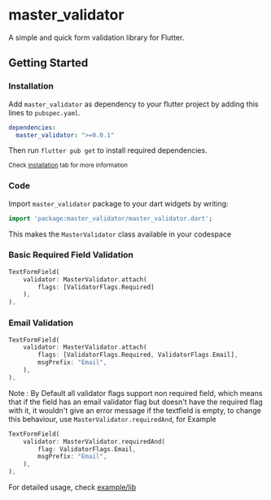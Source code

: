 # master_validator

A simple and quick form validation library for Flutter.

## Getting Started

### Installation

Add `master_validator` as dependency to your flutter project by adding this lines to `pubspec.yaml`.

```yaml
dependencies:
  master_validator: ">=0.0.1"
```

Then run `flutter pub get` to install required dependencies.

<small>Check [installation](https://pub.dev/packages/master_validator#-installing-tab-) tab for more information</small>


### Code

Import `master_validator` package to your dart widgets by writing:

```dart
import 'package:master_validator/master_validator.dart';
```

This makes the `MasterValidator` class available in your codespace


### Basic Required Field Validation

```dart
TextFormField(
    validator: MasterValidator.attach(
        flags: [ValidatorFlags.Required]
    ),
),
```

### Email Validation
```dart
TextFormField(
    validator: MasterValidator.attach(
        flags: [ValidatorFlags.Required, ValidatorFlags.Email],
        msgPrefix: "Email",
    ),
),
```

Note : By Default all validator flags support non required field, which means that if the field has an email validator flag but doesn't have the required flag with it, it wouldn't give an error message if the textfield is empty, to change this behaviour, use `MasterValidator.requiredAnd`, for Example

```dart
TextFormField(
    validator: MasterValidator.requiredAnd(
        flag: ValidatorFlags.Email,
        msgPrefix: "Email",
    ),
),
```


For detailed usage, check [example/lib](https://pub.dev/packages/master_validator/example)